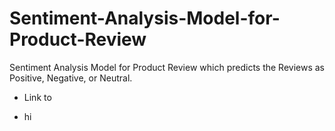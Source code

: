 # Sentiment-Analysis-Model-for-Product-Review
Sentiment Analysis Model for Product Review which predicts the Reviews as Positive, Negative, or Neutral.
- Link to
* hi
